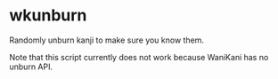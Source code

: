 # wkunburn

Randomly unburn kanji to make sure you know them.

Note that this script currently does not work because WaniKani has no unburn API.
